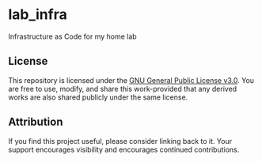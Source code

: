 # lab_infra
Infrastructure as Code for my home lab

## License

 This repository is licensed under the [GNU General Public License v3.0](LICENSE).
 You are free to use, modify, and share this work-provided that any derived works are also shared publicly under the same license.

 ## Attribution

 If you find this project useful, please consider linking back to it. Your support encourages visibility and encourages continued contributions.
